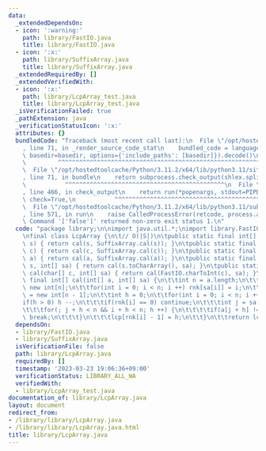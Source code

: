 ```yaml
---
data:
  _extendedDependsOn:
  - icon: ':warning:'
    path: library/FastIO.java
    title: library/FastIO.java
  - icon: ':x:'
    path: library/SuffixArray.java
    title: library/SuffixArray.java
  _extendedRequiredBy: []
  _extendedVerifiedWith:
  - icon: ':x:'
    path: library/LcpArray_test.java
    title: library/LcpArray_test.java
  _isVerificationFailed: true
  _pathExtension: java
  _verificationStatusIcon: ':x:'
  attributes: {}
  bundledCode: "Traceback (most recent call last):\n  File \"/opt/hostedtoolcache/Python/3.11.2/x64/lib/python3.11/site-packages/onlinejudge_verify/documentation/build.py\"\
    , line 71, in _render_source_code_stat\n    bundled_code = language.bundle(stat.path,\
    \ basedir=basedir, options={'include_paths': [basedir]}).decode()\n          \
    \         ^^^^^^^^^^^^^^^^^^^^^^^^^^^^^^^^^^^^^^^^^^^^^^^^^^^^^^^^^^^^^^^^^^^^^^^^^^^^^^^^^\n\
    \  File \"/opt/hostedtoolcache/Python/3.11.2/x64/lib/python3.11/site-packages/onlinejudge_verify/languages/user_defined.py\"\
    , line 71, in bundle\n    return subprocess.check_output(shlex.split(command))\n\
    \           ^^^^^^^^^^^^^^^^^^^^^^^^^^^^^^^^^^^^^^^^^^^^^\n  File \"/opt/hostedtoolcache/Python/3.11.2/x64/lib/python3.11/subprocess.py\"\
    , line 466, in check_output\n    return run(*popenargs, stdout=PIPE, timeout=timeout,\
    \ check=True,\n           ^^^^^^^^^^^^^^^^^^^^^^^^^^^^^^^^^^^^^^^^^^^^^^^^^^^^^^^^^\n\
    \  File \"/opt/hostedtoolcache/Python/3.11.2/x64/lib/python3.11/subprocess.py\"\
    , line 571, in run\n    raise CalledProcessError(retcode, process.args,\nsubprocess.CalledProcessError:\
    \ Command '['false']' returned non-zero exit status 1.\n"
  code: "package library;\n\nimport java.util.*;\nimport library.FastIO;\nimport library.SuffixArray;\n\
    \nfinal class LcpArray {\n\t// O(|S|)\n\tpublic static final int[] cal(String\
    \ s) { return cal(s, SuffixArray.cal(s)); }\n\tpublic static final int[] cal(char[]\
    \ c) { return cal(c, SuffixArray.cal(c)); }\n\tpublic static final int[] cal(int[]\
    \ a) { return cal(a, SuffixArray.cal(a)); }\n\tpublic static final int[] cal(String\
    \ s, int[] sa) { return cal(s.toCharArray(), sa); }\n\tpublic static final int[]\
    \ cal(char[] c, int[] sa) { return cal(FastIO.charToInt(c), sa); }\n\tpublic static\
    \ final int[] cal(int[] a, int[] sa) {\n\t\tint n = a.length;\n\t\tint rnk[] =\
    \ new int[n];\n\t\tfor(int i = 0; i < n; i ++) rnk[sa[i]] = i;\n\t\tint[] lcp\
    \ = new int[n - 1];\n\t\tint h = 0;\n\t\tfor(int i = 0; i < n; i ++) {\n\t\t\t\
    if(h > 0) h --;\n\t\t\tif(rnk[i] == 0) continue;\n\t\t\tint j = sa[rnk[i] - 1];\n\
    \t\t\tfor(; j + h < n && i + h < n; h ++) {\n\t\t\t\tif(a[j + h] != a[i + h])\
    \ break;\n\t\t\t}\n\t\t\tlcp[rnk[i] - 1] = h;\n\t\t}\n\t\treturn lcp;\n\t}\n}"
  dependsOn:
  - library/FastIO.java
  - library/SuffixArray.java
  isVerificationFile: false
  path: library/LcpArray.java
  requiredBy: []
  timestamp: '2023-03-23 19:06:36+09:00'
  verificationStatus: LIBRARY_ALL_WA
  verifiedWith:
  - library/LcpArray_test.java
documentation_of: library/LcpArray.java
layout: document
redirect_from:
- /library/library/LcpArray.java
- /library/library/LcpArray.java.html
title: library/LcpArray.java
---
```

